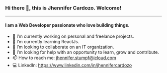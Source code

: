 ### Hi there 👋, this is Jhennifer Cardozo. Welcome!

----
#### I am a Web Developer passionate who love building things.
<!--
**JhenniferCardozo/jhennifercardozo** is a ✨ _special_ ✨ repository because its `README.md` (this file) appears on your GitHub profile.
-->

* 🔭 I’m currently working on personal and freelance projects.
* 🌱 I’m currently learning ReactJs. 
* 👯 I’m looking to collaborate on an IT organization.
* 🤔 I’m looking for help with an opportunity to learn, grow and contribute.
* 📫 How to reach me: jhennifer.stumpf@icloud.com
* 💻 LinkedIn: https://www.linkedin.com/in/jhennifercardozo

